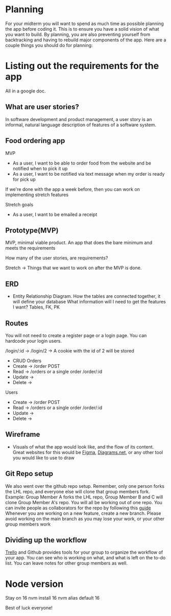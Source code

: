 # Planning

For your midterm you will want to spend as much time as possible planning the app before coding it. This is to ensure you have a solid vision of what you want to build. By planning, you are also preventing yourself from backtracking and having to rebuild major components of the app. 
Here are a couple things you should do for planning:

# Listing out the requirements for the app

All in a google doc.


## What are user stories?

In software development and product management, a user story is an informal, natural language description of features of a software system.


## Food ordering app
MVP
- As a user, I want to be able to order food from the website and be notified when to pick it up
- As a user, I want to be notified via text message when my order is ready for pick up

If we're done with the app a week before, then you can work on implementing stretch features

Stretch goals
- As a user, I want to be emailed a receipt


## Prototype(MVP)

MVP, minimal viable product. An app that does the bare minimum and meets the requirements

How many of the user stories, are requirements?

Stretch → Things that we want to work on after the MVP is done.

## ERD 

- Entity Relationship Diagram. How the tables are connected together, it will define your database
What information will I need to get the features I want?
Tables, FK, PK

## Routes

You will not need to create a register page or a login page.
You can hardcode your login users.

/login/:id
 -> /login/2
 -> A cookie with the id of 2 will be stored

- CRUD
Orders
- Create -> /order POST
- Read -> /orders or a single order /order/:id
- Update ->
- Delete ->

Users
- Create -> /order POST
- Read -> /orders or a single order /order/:id
- Update ->
- Delete ->

## Wireframe

- Visuals of what the app would look like, and the flow of its content. Great websites for this would be [Figma](https://www.figma.com/), [Diagrams.net](https://www.drawio.com/), or any other tool you would like to use to draw

## Git Repo setup

We also went over the github repo setup.
Remember, only one person forks the LHL repo, and everyone else will clone that group members fork.
Example:
Group Member A forks the LHL repo, Group Member B and C will clone Group Member A's repo.
You will all be working out of one repo. You can invite people as collaborators for the repo by following this [guide](https://docs.github.com/en/account-and-profile/setting-up-and-managing-your-personal-account-on-github/managing-access-to-your-personal-repositories/inviting-collaborators-to-a-personal-repository)
Whenever you are working on a new feature, create a new branch. Please avoid working on the main branch as you may lose your work, or your other group members work

## Dividing up the workflow

[Trello](https://trello.com/) and Github provides tools for your group to organize the workflow of your app. You can see who is working on what, and what is left on the to-do list. You can leave notes for other group members as well.

# Node version

Stay on 16
nvm install 16
nvm alias default 16

Best of luck everyone!